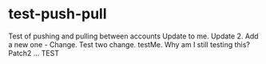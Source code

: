 # test-push-pull
Test of pushing and pulling between accounts
Update to me.
Update 2.
Add a new one - Change.
Test two change.
testMe.
Why am I still testing this? 
Patch2 ... TEST
